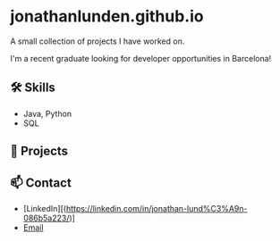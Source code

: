# jonathanlunden.github.io
A small collection of projects I have worked on.

I'm a recent graduate looking for developer opportunities in Barcelona!

## 🛠️ Skills
- Java, Python
- SQL

## 📂 Projects


## 📫 Contact
- [LinkedIn][(https://linkedin.com/in/jonathan-lund%C3%A9n-086b5a223/)]
- [Email](mailto:jonathanlunden1@gmail.com)

